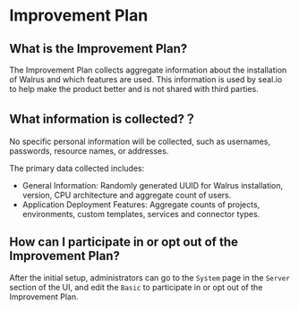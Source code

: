 # Improvement Plan

## What is the Improvement Plan?

The Improvement Plan collects aggregate information about the installation of Walrus and which features are used. This information is used by seal.io to help make the product better and is not shared with third parties.

## What information is collected?？

No specific personal information will be collected, such as usernames, passwords, resource names, or addresses.

The primary data collected includes:

- General Information: Randomly generated UUID for Walrus installation, version, CPU architecture and aggregate count of users.
- Application Deployment Features: Aggregate counts of projects, environments, custom templates, services and connector types.

## How can I participate in or opt out of the Improvement Plan?

After the initial setup, administrators can go to the `System` page in the `Server` section of the UI, and edit the `Basic` to participate in or opt out of the Improvement Plan.